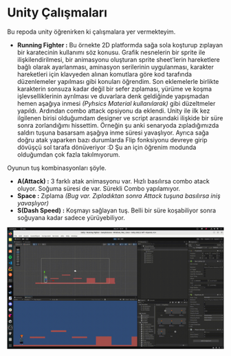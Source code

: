 # Unity Çalışmaları

Bu repoda unity öğrenirken ki çalışmalara yer vermekteyim.

- **Running Fighter :** Bu örnekte 2D platformda sağa sola koşturup zıplayan bir karatecinin kullanımı söz konusu. Grafik nesnelerin bir sprite ile ilişkilendirilmesi, bir animasyonu oluşturan sprite sheet'lerin hareketlere bağlı olarak ayarlanması, aminasyon serilerinin uygulanması, karakter hareketleri için klavyeden alınan komutlara göre kod tarafında düzenlemeler yapılması gibi konuları öğrendim. Son eklemelerle birlikte karakterin sonsuza kadar değil bir sefer zıplaması, yürüme ve koşma işlevselliklerinin ayrılması ve duvarlara denk geldiğinde yapışmadan hemen aşağıya inmesi _(Pyhsics Material kullanılarak)_ gibi düzeltmeler yapıldı. Ardından combo attack opsiyonu da eklendi. Unity ile ilk kez ilgilenen birisi olduğumdam designer ve script arasındaki ilişkide bir süre sonra zorlandığımı hissettim. Örneğin şu anki senaryoda zıpladığımızda saldırı tuşuna basarsam aşağıya inme süresi yavaşlıyor. Ayrıca sağa doğru atak yaparken bazı durumlarda Flip fonksiyonu devreye girip dövüşçü sol tarafa dönüveriyor :D Şu an için öğrenim modunda olduğumdan çok fazla takılmıyorum.

Oyunun tuş kombinasyonları şöyle.

- **A(Attack) :** 3 farklı atak animasyonu var. Hızlı basılırsa combo atack oluyor. Soğuma süresi de var. Sürekli Combo yapılamıyor.
- **Space  :** Zıplama _(Bug var. Zıpladıktan sonra Attack tuşuna basılırsa iniş yavaşlıyor)_
- **S(Dash Speed) :** Koşmayı sağlayan tuş. Belli bir süre koşabiliyor sonra soğuyana kadar sadece yürüyebiliyor.

![Screenshots/running_fighter.gif](Screenshots/running_fighter.gif)